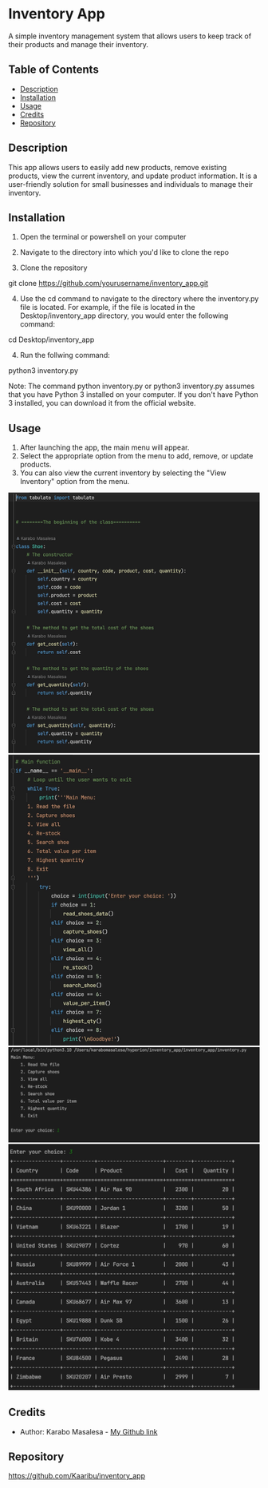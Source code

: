 # Inventory App

A simple inventory management system that allows users to keep track of their products and manage their inventory.

## Table of Contents
- [Description](#description)
- [Installation](#installation)
- [Usage](#usage)
- [Credits](#credits)
- [Repository](#repository)

## Description

This app allows users to easily add new products, remove existing products, view the current inventory, and update product information. It is a user-friendly solution for small businesses and individuals to manage their inventory.

## Installation

1. Open the terminal or powershell on your computer

2. Navigate to the directory into which you'd like to clone the repo 

3. Clone the repository

git clone https://github.com/yourusername/inventory_app.git 

4. Use the cd command to navigate to the directory where the inventory.py file is located. For example, if the file is located in the Desktop/inventory_app directory, you would enter the following command:

cd Desktop/inventory_app

4. Run the follwing command:

python3 inventory.py

Note: The command python inventory.py or python3 inventory.py assumes that you have Python 3 installed on your computer. If you don't have Python 3 installed, you can download it from the official website.


## Usage

1. After launching the app, the main menu will appear. 
2. Select the appropriate option from the menu to add, remove, or update products.
3. You can also view the current inventory by selecting the "View Inventory" option from the menu.

![Inventory App in action](screenshots/ss1.jpeg)
![Inventory App in action](screenshots/ss2.jpeg)
![Inventory App in action](screenshots/ss3.jpeg)
![Inventory App in action](screenshots/ss4.jpeg)

## Credits

- Author: Karabo Masalesa - [My Github link](https://github.com/Kaaribu)

## Repository

https://github.com/Kaaribu/inventory_app

